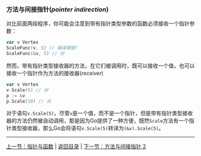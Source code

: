 ### 方法与间接指针(*pointer indirection*)

对比前面两段程序，你可能会注意到带有指针类型参数的函数必须接收一个指针参数：
```go
var v Vertex
ScaleFunc(v, 5) // 编译报错!
ScaleFunc(&v, 5) // 对
```

然而，带有指针类型接收器的方法，在它们被调用时，既可以接收一个值，也可以接收一个指针作为方法的接收器(*receiver*)
```go
var v Vertex
v.Scale(5) // 对
p := &v
p.Scale(10) // 对
```

对于语句```v.Scale(5)```，尽管```v```是一个值，而不是一个指针，但是带有指针类型接收器的方法仍然被自动调用，那是因为Go提供了一种方便，既然```Scale```方法有一个指针类型接收器，那么Go会将语句```v.Scale(5)```转译为```(&v).Scale(5)```。

---

[上一节：指针与函数](https://github.com/axdhxyzx/GCTT/blob/my_branch/mydrafts/5-pointers-and-functions.md) | [返回目录](https://github.com/axdhxyzx/GCTT/blob/my_branch/mydrafts/0-mydrafts-readme.md) | [下一节：方法与间接指针 2](https://github.com/axdhxyzx/GCTT/blob/my_branch/mydrafts/7-methods-and-pointer-indirection-2.md)